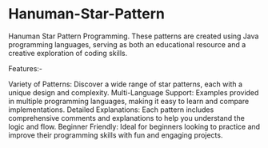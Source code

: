 # Hanuman-Star-Pattern
Hanuman Star Pattern Programming. These patterns are created using Java programming languages, serving as both an educational resource and a creative exploration of coding skills.

Features:-

Variety of Patterns:  Discover a wide range of star patterns, each with a unique design and complexity.
Multi-Language Support:  Examples provided in multiple programming languages, making it easy to learn and compare implementations.
Detailed Explanations:  Each pattern includes comprehensive comments and explanations to help you understand the logic and flow.
Beginner Friendly:  Ideal for beginners looking to practice and improve their programming skills with fun and engaging projects.
